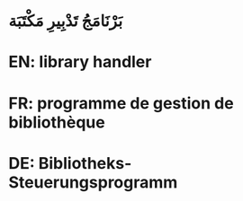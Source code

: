 # بَرْنَامَجُ تَدْبِيرِ مَكْتَبَة

# EN: library handler

# FR: programme de gestion de bibliothèque

# DE: Bibliotheks-Steuerungsprogramm
